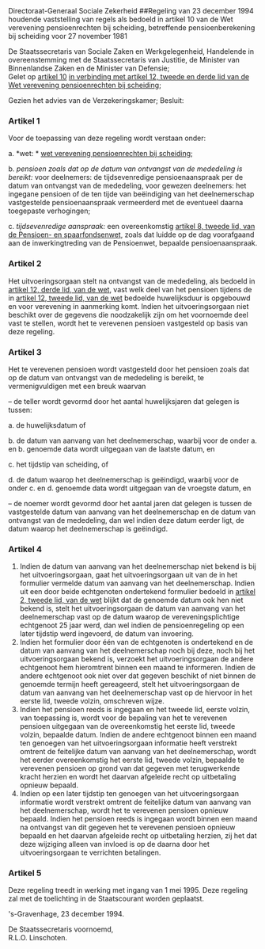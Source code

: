 <meta http-equiv='Content-Type' content='text/html; charset=utf-8' />
Directoraat-Generaal Sociale Zekerheid 
##Regeling van 23 december 1994 houdende vaststelling van regels als bedoeld in artikel 10 van de Wet verevening pensioenrechten bij scheiding, betreffende pensioenberekening bij scheiding voor 27 november 1981

De Staatssecretaris van Sociale Zaken en Werkgelegenheid, Handelende in overeenstemming met de Staatssecretaris van Justitie, de Minister van Binnenlandse Zaken en de Minister van Defensie;  
Gelet op [artikel 10](../../../../../../../../../../../wet/wet/verevening/pensioenrechten/bij/scheiding/BWBR0006641/README.md) [in verbinding met artikel 12, tweede en derde lid van de Wet verevening pensioenrechten bij scheiding](../../../../../../../../../../../wet/wet/verevening/pensioenrechten/bij/scheiding/BWBR0006641/README.md);

Gezien het advies van de Verzekeringskamer;
Besluit:     

### Artikel  1  

Voor de toepassing van deze regeling wordt verstaan onder: 

a.  *wet: * [wet verevening pensioenrechten bij scheiding](../../../../../../../../../../../wet/wet/verevening/pensioenrechten/bij/scheiding/BWBR0006641/README.md);  

b.  *pensioen zoals dat op de datum van ontvangst van de mededeling is bereikt:*  voor deelnemers: de tijdsevenredige pensioenaanspraak per de datum van ontvangst van de mededeling, voor gewezen deelnemers: het ingegane pensioen of de ten tijde van beëindiging van het deelnemerschap vastgestelde pensioenaanspraak vermeerderd met de eventueel daarna toegepaste verhogingen;  

c. *tijdsevenredige aanspraak:* een overeenkomstig [artikel 8, tweede lid, van de Pensioen- en spaarfondsenwet](../../../../../../../../../../../wet/pensioen-/en/spaarfondsenwet/BWBR0002089/README.md), zoals dat luidde op de dag voorafgaand aan de inwerkingtreding van de Pensioenwet, bepaalde pensioenaanspraak.   

### Artikel  2  

Het uitvoeringsorgaan stelt na ontvangst van de mededeling, als bedoeld in [artikel 12, derde lid, van de wet](../../../../../../../../../../../wet/wet/verevening/pensioenrechten/bij/scheiding/BWBR0006641/README.md), vast welk deel van het pensioen tijdens de in [artikel 12, tweede lid, van de wet](../../../../../../../../../../../wet/wet/verevening/pensioenrechten/bij/scheiding/BWBR0006641/README.md) bedoelde huwelijksduur is opgebouwd en voor verevening in aanmerking komt. Indien het uitvoeringsorgaan niet beschikt over de gegevens die noodzakelijk zijn om het voornoemde deel vast te stellen, wordt het te verevenen pensioen vastgesteld op basis van deze regeling.  

### Artikel  3  

Het te verevenen pensioen wordt vastgesteld door het pensioen zoals dat op de datum van ontvangst van de mededeling is bereikt, te vermenigvuldigen met een breuk waarvan 

– de teller wordt gevormd door het aantal huwelijksjaren dat gelegen is tussen: 

a. de huwelijksdatum of  

b. de datum van aanvang van het deelnemerschap, waarbij voor de onder a. en b. genoemde data wordt uitgegaan van de laatste datum, en  

c. het tijdstip van scheiding, of  

d. de datum waarop het deelnemerschap is geëindigd, waarbij voor de onder c. en d. genoemde data wordt uitgegaan van de vroegste datum, en    

– de noemer wordt gevormd door het aantal jaren dat gelegen is tussen de vastgestelde datum van aanvang van het deelnemerschap en de datum van ontvangst van de mededeling, dan wel indien deze datum eerder ligt, de datum waarop het deelnemerschap is geëindigd.    

### Artikel  4  

1.  Indien de datum van aanvang van het deelnemerschap niet bekend is bij het uitvoeringsorgaan, gaat het uitvoeringsorgaan uit van de in het formulier vermelde datum van aanvang van het deelnemerschap. Indien uit een door beide echtgenoten ondertekend formulier bedoeld in [artikel 2, tweede lid, van de wet](../../../../../../../../../../../wet/wet/verevening/pensioenrechten/bij/scheiding/BWBR0006641/README.md) blijkt dat de genoemde datum ook hen niet bekend is, stelt het uitvoeringsorgaan de datum van aanvang van het deelnemerschap vast op de datum waarop de vereveningsplichtige echtgenoot 25 jaar werd, dan wel indien de pensioenregeling op een later tijdstip werd ingevoerd, de datum van invoering.   
2.  Indien het formulier door één van de echtgenoten is ondertekend en de datum van aanvang van het deelnemerschap noch bij deze, noch bij het uitvoeringsorgaan bekend is, verzoekt het uitvoeringsorgaan de andere echtgenoot hem hieromtrent binnen een maand te informeren. Indien de andere echtgenoot ook niet over dat gegeven beschikt of niet binnen de genoemde termijn heeft gereageerd, stelt het uitvoeringsorgaan de datum van aanvang van het deelnemerschap vast op de hiervoor in het eerste lid, tweede volzin, omschreven wijze.   
3.  Indien het pensioen reeds is ingegaan en het tweede lid, eerste volzin, van toepassing is, wordt voor de bepaling van het te verevenen pensioen uitgegaan van de overeenkomstig het eerste lid, tweede volzin, bepaalde datum. Indien de andere echtgenoot binnen een maand ten genoegen van het uitvoeringsorgaan informatie heeft verstrekt omtrent de feitelijke datum van aanvang van het deelnemerschap, wordt het eerder overeenkomstig het eerste lid, tweede volzin, bepaalde te verevenen pensioen op grond van dat gegeven met terugwerkende kracht herzien en wordt het daarvan afgeleide recht op uitbetaling opnieuw bepaald.   
4.  Indien op een later tijdstip ten genoegen van het uitvoeringsorgaan informatie wordt verstrekt omtrent de feitelijke datum van aanvang van het deelnemerschap, wordt het te verevenen pensioen opnieuw bepaald. Indien het pensioen reeds is ingegaan wordt binnen een maand na ontvangst van dit gegeven het te verevenen pensioen opnieuw bepaald en het daarvan afgeleide recht op uitbetaling herzien, zij het dat deze wijziging alleen van invloed is op de daarna door het uitvoeringsorgaan te verrichten betalingen.   

### Artikel  5  

Deze regeling treedt in werking met ingang van 1 mei 1995. 
Deze regeling zal met de toelichting in de Staatscourant worden geplaatst.   

's-Gravenhage, 
23 december 1994.     

De Staatssecretaris voornoemd,  
R.L.O. Linschoten.      
